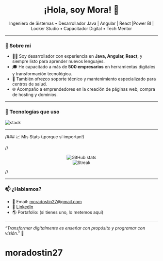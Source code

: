<h1 align="center">¡Hola, soy Mora! 👋</h1>

<p align="center">
  Ingeniero de Sistemas • Desarrollador Java | Angular | React |Power BI | Looker Studio • Capacitador Digital • Tech Mentor
</p>

---

### 🚀 Sobre mí

- 👨‍💻 Soy desarrollador con experiencia en **Java, Angular, React**, y siempre listo para aprender nuevos lenguajes.
- 🎓 He capacitado a más de **500 empresarios** en herramientas digitales y transformación tecnológica.
- 🏥 También ofrezco soporte técnico y mantenimiento especializado para centros de salud.
- 🌐 Acompaño a emprendedores en la creación de páginas web, compra de hosting y dominios.

---

### 🧰 Tecnologías que uso

<img src="https://skillicons.dev/icons?i=java,spring,angular,react,js,ts,html,css,git,github,figma,linux,powerbi,lookerstudio" alt="stack" />

---

/### 📈 Mis Stats (¡porque sí importan!)

//<p align="center">
  <img src="https://github-readme-stats.vercel.app/api?username=moradostin27&show_icons=true&theme=radical" alt="GitHub stats" />
  <br>
  <img src="https://github-readme-streak-stats.herokuapp.com?user=moradostin27&theme=radical" alt="Streak" />
</p>//

---

### 📫 ¿Hablamos?

- 📧 Email: moradostin27@gmail.com  
- 💼 [LinkedIn](https://www.linkedin.com/in/tu-linkedin-si-tienes)  
- 🌎 Portafolio: (si tienes uno, lo metemos aquí)

---

_“Transformar digitalmente es enseñar con propósito y programar con visión.”_ 🚀
# moradostin27
